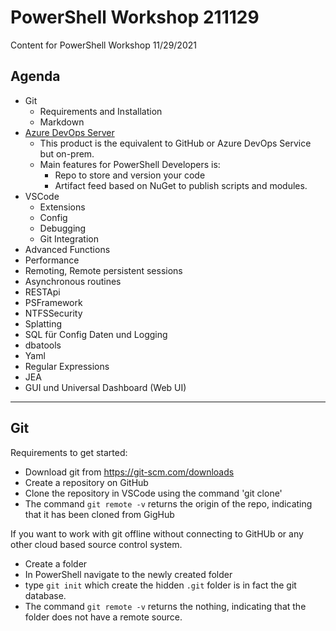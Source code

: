 # PowerShell Workshop 211129
Content for PowerShell Workshop 11/29/2021

## Agenda

- Git
  - Requirements and Installation
  - Markdown
- [Azure DevOps Server](https://azure.microsoft.com/en-us/services/devops/server/)
  - This product is the equivalent to GitHub or Azure DevOps Service but on-prem.
  - Main features for PowerShell Developers is:
    - Repo to store and version your code
    - Artifact feed based on NuGet to publish scripts and modules.
- VSCode
  - Extensions
  - Config
  - Debugging
  - Git Integration
-	Advanced Functions
-	Performance
  - Remoting, Remote persistent sessions
-	Asynchronous routines
-	RESTApi
-	PSFramework
-	NTFSSecurity
-	Splatting
-	SQL für Config Daten und Logging
  - dbatools
-	Yaml
-	Regular Expressions
-	JEA
-	GUI und Universal Dashboard (Web UI)

---

## Git

Requirements to get started:
- Download git from https://git-scm.com/downloads
- Create a repository on GitHub
- Clone the repository in VSCode using the command 'git clone'
- The command ```git remote -v``` returns the origin of the repo, indicating that it has been cloned from GigHub

If you want to work with git offline without connecting to GitHUb or any other cloud based source control system.
- Create a folder
- In PowerShell navigate to the newly created folder
- type ```git init``` which create the hidden ```.git``` folder is in fact the git database.
- The command ```git remote -v``` returns the nothing, indicating that the folder does not have a remote source.

